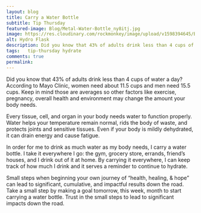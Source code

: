 ```yaml
---
layout: blog
title: Carry a Water Bottle
subtitle: Tip Thursday
featured-image: Blog/Metal-Water-Bottle_ny8itj.jpg
image: https://res.cloudinary.com/rockmonkey/image/upload/v1598394645/Blog/Metal-Water-Bottle_ny8itj.jpg
alt: Hydro Flask
description: Did you know that 43% of adults drink less than 4 cups of water a day? According to Mayo Clinic, women need about 11.5 cups and men need 15.5 cups. Keep in mind those are averages so other factors like exercise, pregnancy, overall health and environment may change the amount your body needs.
tags:   tip-thursday hydrate
comments: true
permalink:
---
```

Did you know that 43% of adults drink less than 4 cups of water a day? According to Mayo Clinic, women need about 11.5 cups and men need 15.5 cups. Keep in mind those are averages so other factors like exercise, pregnancy, overall health and environment may change the amount your body needs.

Every tissue, cell, and organ in your body needs water to function properly. Water helps your temperature remain normal, rids the body of waste, and protects joints and sensitive tissues. Even if your body is mildly dehydrated, it can drain energy and cause fatigue.

In order for me to drink as much water as my body needs, I carry a water bottle. I take it everywhere I go: the gym, grocery store, errands, friend’s houses, and I drink out of it at home. By carrying it everywhere, I can keep track of how much I drink and it serves a reminder to continue to hydrate.

Small steps when beginning your own journey of “health, healing, & hope” can lead to significant, cumulative, and impactful results down the road. Take a small step by making a goal tomorrow, this week, month to start carrying a water bottle. Trust in the small steps to lead to significant impacts down the road.
